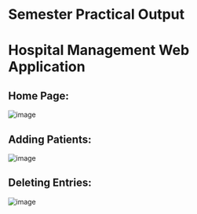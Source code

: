 # Semester Practical Output

# Hospital Management Web Application

## Home Page:

![image](https://github.com/SaiDarshan2003/Practical/assets/94692595/928da10f-588f-4a7c-b8f5-377c452d3286)

## Adding Patients:

![image](https://github.com/SaiDarshan2003/Practical/assets/94692595/af405d0d-2756-4851-a6fa-829368f1a19a)

## Deleting Entries:

![image](https://github.com/SaiDarshan2003/Practical/assets/94692595/367b7577-424e-42f5-b8c5-2b4f997e1802)



